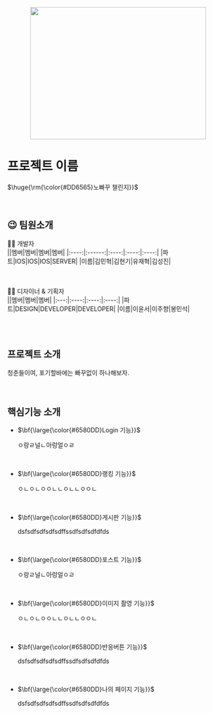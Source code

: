<p align="center">
<img src="https://github.com/3rd-PARD-iOS-PART/iOS_JaeHyeokYoo/assets/103707692/e9e4b3b4-9da2-4d3b-bbc0-06b983509b52.JPG" height="300px" width="400px">


# 프로젝트 이름
<p>$\huge{\rm{\color{#DD6565}노빠꾸 챌린지}}$</p>
<br/>

## 😉 팀원소개
🧑‍💻 개발자
<br/>
||멤버|멤버|멤버|멤버|
|:----:|:------:|:----:|:----:|:----:|
|파트|IOS|IOS|IOS|SERVER|
|이름|김민혁|김현기|유재혁|김성진|


<br/><br/>
👨‍🎨 디자이너 & 기획자
<br/>
||멤버|멤버|멤버|
|:---:|:----:|:----:|:----:|
|파트|DESIGN|DEVELOPER|DEVELOPER|
|이름|이윤서|이주향|봉민석|

<br/><br/>

## 프로젝트 소개
청춘들이여, 포기할바에는 빠꾸없이 하나해보자.
<br/><br/><br/>

## 핵심기능 소개
+ <p>$\bf{\large{\color{#6580DD}Login 기능}}$</p>
  ㅇ랑ㄹ널ㄴ아렁얼ㅇㄹ

<br/>
  
+ <p>$\bf{\large{\color{#6580DD}랭킹 기능}}$</p>
  ㅇㄴㅇㄴㅇㅇㄴㄴㅇㄴㄴㅇㅇㄴ

<br/>

+ <p>$\bf{\large{\color{#6580DD}게시판 기능}}$</p>
  dsfsdfsdfsdfsdffssdfsdfsdfdfds
  
<br/>

+ <p>$\bf{\large{\color{#6580DD}포스트 기능}}$</p>
  ㅇ랑ㄹ널ㄴ아렁얼ㅇㄹ

<br/>
  
+ <p>$\bf{\large{\color{#6580DD}이미지 촬영 기능}}$</p>
  ㅇㄴㅇㄴㅇㅇㄴㄴㅇㄴㄴㅇㅇㄴ

<br/>

+ <p>$\bf{\large{\color{#6580DD}반응버튼 기능}}$</p>
  dsfsdfsdfsdfsdffssdfsdfsdfdfds
  
<br/>

+ <p>$\bf{\large{\color{#6580DD}나의 페이지 기능}}$</p>
  dsfsdfsdfsdfsdffssdfsdfsdfdfds

<br/><br/><br/>


